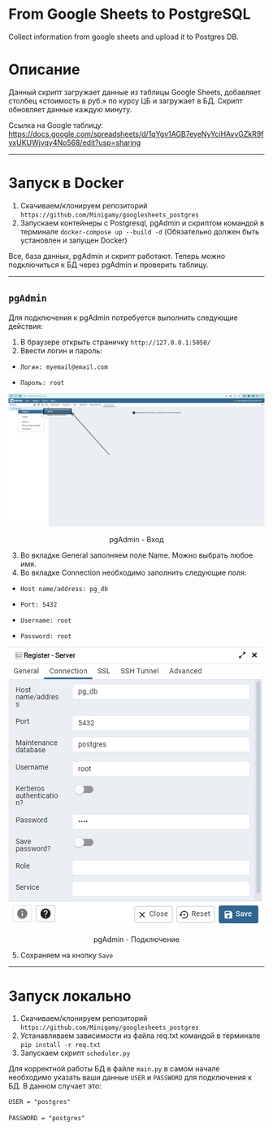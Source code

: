 #  From Google Sheets to PostgreSQL
Collect information from google sheets and upload it to Postgres DB.

# Описание
Данный скрипт загружает данные из таблицы Google Sheets, добавляет столбец «стоимость в руб.» по курсу ЦБ и загружает в БД.
Скрипт обновляет данные каждую минуту.

Ссылка на Google таблицу:
https://docs.google.com/spreadsheets/d/1qYgv1AGB7eyeNyYciHAvyGZkR9fvxUKUWjvqy4No568/edit?usp=sharing

***
# Запуск в Docker
1) Скачиваем/клонируем репозиторий `https://github.com/Minigamy/googlesheets_postgres`
2) Запускаем контейнеры с Postgresql, pgAdmin и скриптом командой в терминале `docker-compose up --build -d` (Обязательно должен быть установлен и запущен Docker)

Все, база данных, pgAdmin и скрипт работают. Теперь можно подключиться к БД через pgAdmin и проверить таблицу.

***
## `pgAdmin`

Для подключения к pgAdmin потребуется выполнить следующие действия:
1) В браузере открыть страничку `http://127.0.0.1:5050/`
2) Ввести логин и пароль:
*     Логин: myemail@email.com
*     Пароль: root
![Скриншот](https://github.com/Minigamy/Django_PG-in-Docker/blob/0abcb081a973670c7acaea74a0c0b810a2e85b8f/media/pgadmin_start.png)
<p align="center">pgAdmin - Вход</p> 

3) Во вкладке General заполняем поле Name. Можно выбрать любое имя.
4) Во вкладке Connection необходимо заполнить следующие поля:
*     Host name/address: pg_db
*     Port: 5432
*     Username: root
*     Password: root
![Скриншот](https://github.com/Minigamy/Django_PG-in-Docker/blob/0abcb081a973670c7acaea74a0c0b810a2e85b8f/media/pgadmin_connect.png)
<p align="center">pgAdmin - Подключение</p> 

5) Сохраняем на кнопку `Save`


***
# Запуск локально

1) Скачиваем/клонируем репозиторий `https://github.com/Minigamy/googlesheets_postgres`
2) Устанавливаем зависимости из файла req.txt командой в терминале `pip install -r req.txt`
3) Запускаем скрипт `scheduler.py`

Для корректной работы БД в файле `main.py` в самом начале необходимо указать ваши данные `USER` и `PASSWORD` для подключения к БД.
В данном случает это:

    USER = "postgres"

    PASSWORD = "postgres"

